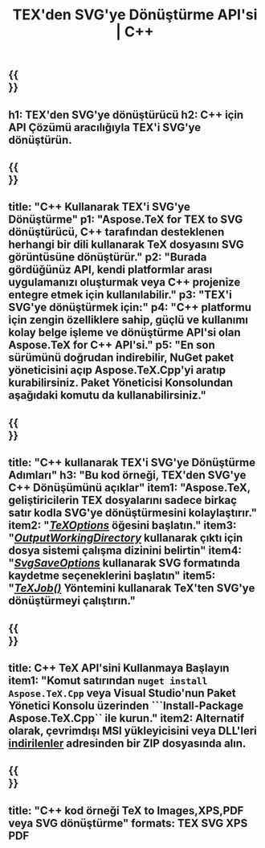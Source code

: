 ﻿---
translation: true
template: /_templates/_conversion-child-cpp.md
title: TEX'den SVG'ye Dönüştürme API'si | C++
description: TeX'ten SVG'ye dönüştürme işlevi. Bu şirket içi C++ kitaplığını projenize entegre edin veya TeX'i SVG'ye dönüştürmek için platformlar arası uygulamaları kullanın.
keywords: tex'ten svg'ye api cpp, tex2svg, c++'ı entegre eder
url: /cpp/conversion/tex-to-svg/
family: tex
platformtag: cpp
feature: conversion
informat: TEX
outformat: SVG
otherformats: BMP PNG JPEG TIFF PDF XPS
---

{{<section banner>}}
---
h1: TEX'den SVG'ye dönüştürücü
h2: C++ için API Çözümü aracılığıyla TEX'i SVG'ye dönüştürün.
---

{{<section overview>}}
---
title: "C++ Kullanarak TEX'i SVG'ye Dönüştürme"
p1: "Aspose.TeX for TEX to SVG dönüştürücü, C++ tarafından desteklenen herhangi bir dili kullanarak TeX dosyasını SVG görüntüsüne dönüştürür."
p2: "Burada gördüğünüz API, kendi platformlar arası uygulamanızı oluşturmak veya C++ projenize entegre etmek için kullanılabilir."
p3: "TEX'i SVG'ye dönüştürmek için:"
p4: "C++ platformu için zengin özelliklere sahip, güçlü ve kullanımı kolay belge işleme ve dönüştürme API'si olan Aspose.TeX for C++ API'si."
p5: "En son sürümünü doğrudan indirebilir, NuGet paket yöneticisini açıp Aspose.TeX.Cpp'yi aratıp kurabilirsiniz. Paket Yöneticisi Konsolundan aşağıdaki komutu da kullanabilirsiniz."
---

{{<section feature1>}}
---
title: "C++ kullanarak TEX'i SVG'ye Dönüştürme Adımları"
h3: "Bu kod örneği, TEX'den SVG'ye C++ Dönüşümünü açıklar"
item1: "Aspose.TeX, geliştiricilerin TEX dosyalarını sadece birkaç satır kodla SVG'ye dönüştürmesini kolaylaştırır."
item2: "[*TeXOptions*](https://reference.aspose.com/tex/cpp/class/aspose.te_x.te_x_options) öğesini başlatın."
item3: "[*OutputWorkingDirectory*](https://reference.aspose.com/tex/cpp/class/aspose.te_x.te_x_options#aa4f4ea6dab7db5ba1b40800495f16f63) kullanarak çıktı için dosya sistemi çalışma dizinini belirtin"
item4: "[*SvgSaveOptions*](https://reference.aspose.com/tex/cpp/class/aspose.te_x.presentation.image.svg_save_options) kullanarak SVG formatında kaydetme seçeneklerini başlatın"
item5: "[*TeXJob()*](https://reference.aspose.com/tex/cpp/class/aspose.te_x.te_x_job) Yöntemini kullanarak TeX'ten SVG'ye dönüştürmeyi çalıştırın."
---

{{<section feature2>}}
---
title: C++ TeX API'sini Kullanmaya Başlayın
item1: "Komut satırından ```nuget install Aspose.TeX.Cpp``` veya Visual Studio'nun Paket Yönetici Konsolu üzerinden ```Install-Package Aspose.TeX.Cpp`` ile kurun."
item2: Alternatif olarak, çevrimdışı MSI yükleyicisini veya DLL'leri [indirilenler](https://releases.aspose.com/tex/cpp) adresinden bir ZIP dosyasında alın.
---

{{<section widget>}}
---
title: "C++ kod örneği TeX to Images,XPS,PDF veya SVG dönüştürme"
formats: TEX SVG XPS PDF
---
